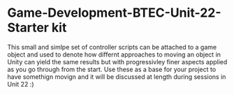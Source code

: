 # Game-Development-BTEC-Unit-22-Starter kit
This small and simlpe set of controller scripts can be attached to a game object and used to denote how differnt approaches to moving an object in Unity can yield
the same results but with progressivley finer aspects applied as you go through from the start.
Use these as a base for your project to have somethign movign and it will be discussed at length during sessions in Unit 22 :)
